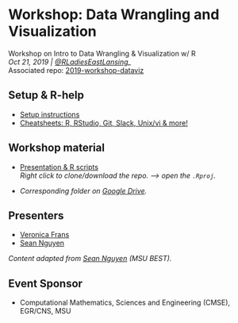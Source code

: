 # Workshop: Data Wrangling and Visualization
Workshop on Intro to Data Wrangling &amp; Visualization w/ R <br>
*Oct 21, 2019 | [@RLadiesEastLansing](https://github.com/rladies-eastlansing/)_* <br>
Associated repo: [2019-workshop-dataviz](https://github.com/rladies-eastlansing/2019-workshop-dataviz)

## Setup & R-help
- [Setup instructions](https://github.com/rladies-eastlansing/meetup-presentations/blob/master/presentations/R_Rstudio_setup_instructions.md)
- [Cheatsheets: R, RStudio, Git, Slack, Unix/vi & more!](https://github.com/rladies-eastlansing/cheatsheets)

## Workshop material
- [Presentation & R scripts](https://github.com/rladies-eastlansing/2019-workshop-dataviz) <br>
_Right click to clone/download the repo. —> open the `.Rproj`._

- _Corresponding folder on [Google Drive](https://drive.google.com/open?id=1xiryo4Nxny-4bBH6Hfh9RP3z1c8BuqMQ)._

## Presenters
- [Veronica Frans](http://twitter.com/VFFrans)
- [Sean Nguyen](https://github.com/nguyens7)

*Content adapted from [Sean Nguyen](https://github.com/nguyens7/RWorkshop) (MSU BEST).*

## Event Sponsor
- Computational Mathematics, Sciences and Engineering (CMSE), EGR/CNS, MSU
